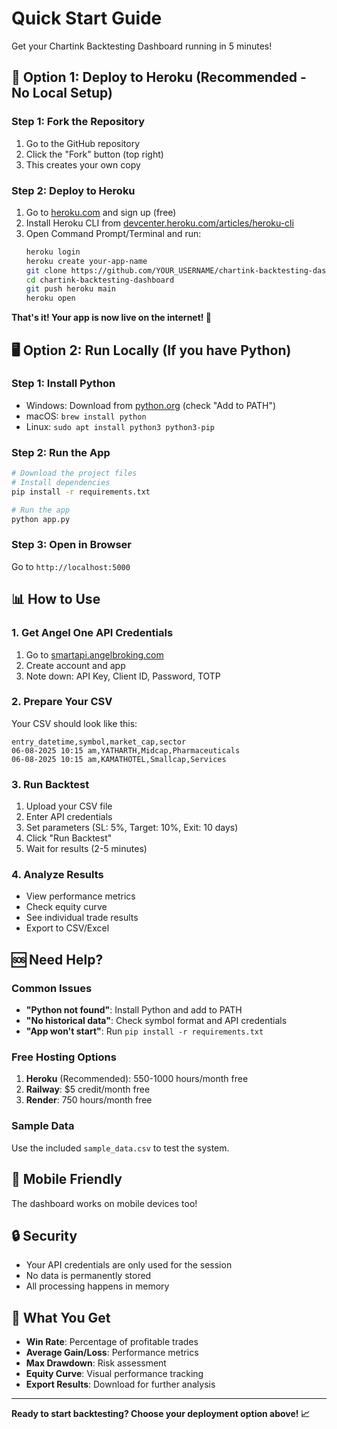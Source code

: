 # Quick Start Guide

Get your Chartink Backtesting Dashboard running in 5 minutes!

## 🚀 Option 1: Deploy to Heroku (Recommended - No Local Setup)

### Step 1: Fork the Repository
1. Go to the GitHub repository
2. Click the "Fork" button (top right)
3. This creates your own copy

### Step 2: Deploy to Heroku
1. Go to [heroku.com](https://heroku.com) and sign up (free)
2. Install Heroku CLI from [devcenter.heroku.com/articles/heroku-cli](https://devcenter.heroku.com/articles/heroku-cli)
3. Open Command Prompt/Terminal and run:
   ```bash
   heroku login
   heroku create your-app-name
   git clone https://github.com/YOUR_USERNAME/chartink-backtesting-dashboard.git
   cd chartink-backtesting-dashboard
   git push heroku main
   heroku open
   ```

**That's it! Your app is now live on the internet! 🎉**

## 🖥️ Option 2: Run Locally (If you have Python)

### Step 1: Install Python
- Windows: Download from [python.org](https://python.org) (check "Add to PATH")
- macOS: `brew install python`
- Linux: `sudo apt install python3 python3-pip`

### Step 2: Run the App
```bash
# Download the project files
# Install dependencies
pip install -r requirements.txt

# Run the app
python app.py
```

### Step 3: Open in Browser
Go to `http://localhost:5000`

## 📊 How to Use

### 1. Get Angel One API Credentials
1. Go to [smartapi.angelbroking.com](https://smartapi.angelbroking.com)
2. Create account and app
3. Note down: API Key, Client ID, Password, TOTP

### 2. Prepare Your CSV
Your CSV should look like this:
```csv
entry_datetime,symbol,market_cap,sector
06-08-2025 10:15 am,YATHARTH,Midcap,Pharmaceuticals
06-08-2025 10:15 am,KAMATHOTEL,Smallcap,Services
```

### 3. Run Backtest
1. Upload your CSV file
2. Enter API credentials
3. Set parameters (SL: 5%, Target: 10%, Exit: 10 days)
4. Click "Run Backtest"
5. Wait for results (2-5 minutes)

### 4. Analyze Results
- View performance metrics
- Check equity curve
- See individual trade results
- Export to CSV/Excel

## 🆘 Need Help?

### Common Issues
- **"Python not found"**: Install Python and add to PATH
- **"No historical data"**: Check symbol format and API credentials
- **"App won't start"**: Run `pip install -r requirements.txt`

### Free Hosting Options
1. **Heroku** (Recommended): 550-1000 hours/month free
2. **Railway**: $5 credit/month free
3. **Render**: 750 hours/month free

### Sample Data
Use the included `sample_data.csv` to test the system.

## 📱 Mobile Friendly
The dashboard works on mobile devices too!

## 🔒 Security
- Your API credentials are only used for the session
- No data is permanently stored
- All processing happens in memory

## 🎯 What You Get
- **Win Rate**: Percentage of profitable trades
- **Average Gain/Loss**: Performance metrics
- **Max Drawdown**: Risk assessment
- **Equity Curve**: Visual performance tracking
- **Export Results**: Download for further analysis

---

**Ready to start backtesting? Choose your deployment option above! 📈**
